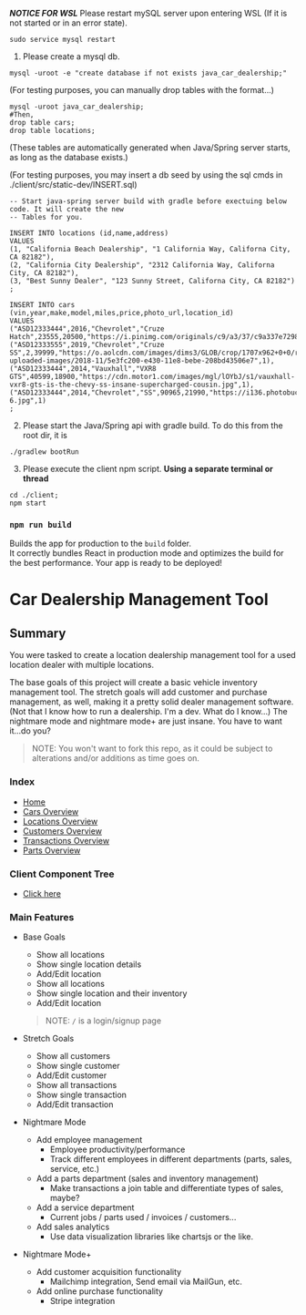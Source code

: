 ***NOTICE FOR WSL***
Please restart mySQL server upon entering WSL (If it is not started or in an error state).
```
sudo service mysql restart
```
1. Please create a mysql db.
```
mysql -uroot -e "create database if not exists java_car_dealership;"
```
(For testing purposes, you can manually drop tables with the format...)
```
mysql -uroot java_car_dealership;
#Then,
drop table cars;
drop table locations;
```
(These tables are automatically generated when Java/Spring server starts, as long as the database exists.)

(For testing purposes, you may insert a db seed by using the sql cmds in ./client/src/static-dev/INSERT.sql)
```
-- Start java-spring server build with gradle before exectuing below code. It will create the new
-- Tables for you.

INSERT INTO locations (id,name,address)
VALUES
(1, "California Beach Dealership", "1 California Way, Californa City, CA 82182"),
(2, "California City Dealership", "2312 California Way, Californa City, CA 82182"),
(3, "Best Sunny Dealer", "123 Sunny Street, Californa City, CA 82182")
;

INSERT INTO cars (vin,year,make,model,miles,price,photo_url,location_id)
VALUES
("ASD12333444",2016,"Chevrolet","Cruze Hatch",23555,20500,"https://i.pinimg.com/originals/c9/a3/37/c9a337e72985088c0f6dfae49fc2b737.jpg",1),
("ASD12333555",2019,"Chevrolet","Cruze SS",2,39999,"https://o.aolcdn.com/images/dims3/GLOB/crop/1707x962+0+0/resize/800x450!/format/jpg/quality/85/https://s.yimg.com/os/creatr-uploaded-images/2018-11/5e3fc200-e430-11e8-bebe-208bd43506e7",1),
("ASD12333444",2014,"Vauxhall","VXR8 GTS",40599,18900,"https://cdn.motor1.com/images/mgl/lOYbJ/s1/vauxhall-vxr8-gts-is-the-chevy-ss-insane-supercharged-cousin.jpg",1),
("ASD12333444",2014,"Chevrolet","SS",90965,21990,"https://i136.photobucket.com/albums/q176/HazmanAvatarKing/Cameros/Cararo_2011/Christiancoach-6.jpg",1)
;

```
2. Please start the Java/Spring api with gradle build. To do this from the root dir, it is 
```
./gradlew bootRun
```

3. Please execute the client npm script. **Using a separate terminal or thread**
```
cd ./client;
npm start
```
### `npm run build`

Builds the app for production to the `build` folder.<br>
It correctly bundles React in production mode and optimizes the build for the best performance.
Your app is ready to be deployed!

# Car Dealership Management Tool

## Summary

You were tasked to create a location dealership management tool for a used location dealer with multiple locations.

The base goals of this project will create a basic vehicle inventory management tool. The stretch goals will add customer and purchase management, as well, making it a pretty solid dealer management software. (Not that I know how to run a dealership. I'm a dev. What do I know...) The nightmare mode and nightmare mode+ are just insane. You have to want it...do you?

> NOTE: You won't want to fork this repo, as it could be subject to alterations and/or additions as time goes on.

### Index

- [Home](/README.md)
- [Cars Overview](/cars_overview.md)
- [Locations Overview](/locations_overview.md)
- [Customers Overview](/customers_overview.md)
- [Transactions Overview](/transactions_overview.md)
- [Parts Overview](/parts_overview.md)

### Client Component Tree

- [Click here](https://www.lucidchart.com/invitations/accept/6b87f693-f0fd-451e-8e94-72eef2d629aa)

### Main Features

- Base Goals

  - Show all locations
  - Show single location details
  - Add/Edit location
  - Show all locations
  - Show single location and their inventory
  - Add/Edit location

  > NOTE: `/` is a login/signup page

- Stretch Goals

  - Show all customers
  - Show single customer
  - Add/Edit customer
  - Show all transactions
  - Show single transaction
  - Add/Edit transaction

- Nightmare Mode

  - Add employee management
    - Employee productivity/performance
    - Track different employees in different departments (parts, sales, service, etc.)
  - Add a parts department (sales and inventory management)
    - Make transactions a join table and differentiate types of sales, maybe?
  - Add a service department
    - Current jobs / parts used / invoices / customers...
  - Add sales analytics
    - Use data visualization libraries like chartsjs or the like.

- Nightmare Mode+

  - Add customer acquisition functionality
    - Mailchimp integration, Send email via MailGun, etc.
  - Add online purchase functionality
    - Stripe integration
